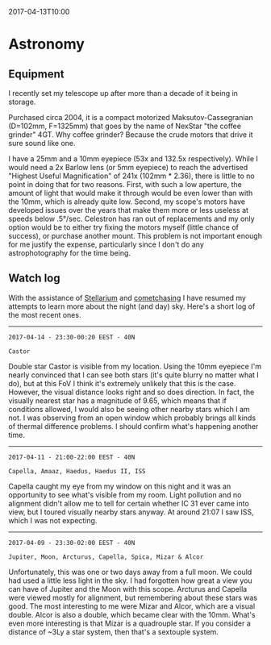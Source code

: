 2017-04-13T10:00
# Astronomy

## Equipment

I recently set my telescope up after more than a decade of it being in storage.

Purchased circa 2004, it is a compact motorized Maksutov-Cassegranian (D=102mm, F=1325mm) that goes by the name of NexStar "the coffee grinder" 4GT. Why coffee grinder? Because the crude motors that drive it sure sound like one.

I have a 25mm and a 10mm eyepiece (53x and 132.5x respectively). While I would need a 2x Barlow lens (or 5mm eyepiece) to reach the advertised "Highest Useful Magnification" of 241x (102mm * 2.36), there is little to no point in doing that for two reasons. First, with such a low aperture, the amount of light that would make it through would be even lower than with the 10mm, which is already quite low. Second, my scope's motors have developed issues over the years that make them more or less useless at speeds below .5°/sec. Celestron has ran out of replacements and my only option would be to either try fixing the motors myself (little chance of success), or purchase another mount. This problem is not important enough for me justify the expense, particularly since I don't do any astrophotography for the time being.

## Watch log

With the assistance of [Stellarium](http://www.stellarium.org/) and [cometchasing](http://cometchasing.skyhound.com/) I have resumed my attempts to learn more about the night (and day) sky. Here's a short log of the most recent ones.

-------------------------------------------------------------------------------

    2017-04-14 - 23:30-00:20 EEST - 40N

    Castor

Double star Castor is visible from my location. Using the 10mm eyepiece I'm
nearly convinced that I can see both stars (it's quite blurry no matter
what I do), but at this FoV I think it's extremely unlikely that this is
the case. However, the visual distance looks right and so does direction.
In fact, the visually nearest star has a magnitude of 9.65, which means
that if conditions allowed, I would also be seeing other nearby stars which
I am not. I was observing from an open window which probably brings all
kinds of thermal difference problems. I should confirm what's happening
another time.

-------------------------------------------------------------------------------

    2017-04-11 - 21:00-22:00 EEST - 40N

    Capella, Amaaz, Haedus, Haedus II, ISS

Capella caught my eye from my window on this night and it was an
opportunity to see what's visible from my room. Light pollution and no
alignment didn't allow me to tell for certain whether IC 31 ever came into
view, but I toured visually nearby stars anyway. At around 21:07 I saw ISS,
which I was not expecting.

-------------------------------------------------------------------------------

    2017-04-09 - 23:30-02:00 EEST - 40N

    Jupiter, Moon, Arcturus, Capella, Spica, Mizar & Alcor

Unfortunately, this was one or two days away from a full moon. We could had
used a little less light in the sky. I had forgotten how great a view you
can have of Jupiter and the Moon with this scope. Arcturus and Capella were
viewed mostly for alignment, but remembering about these stars was good.
The most interesting to me were Mizar and Alcor, which are a visual double.
Alcor is also a double, which became clear with the 10mm. What's even more
interesting is that Mizar is a quadrouple star. If you consider a distance
of ~3Ly a star system, then that's a sextouple system.
